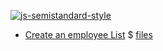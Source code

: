 [![js-semistandard-style](https://cdn.rawgit.com/flet/semistandard/master/badge.svg)](https://github.com/Flet/semistandard)

+ [Create an employee List](https://www.udemy.com/meteor-react-tutorial/) $ [files](https://github.com/StephenGrider/MeteorCasts/blob/master/employees/server/main.js)
